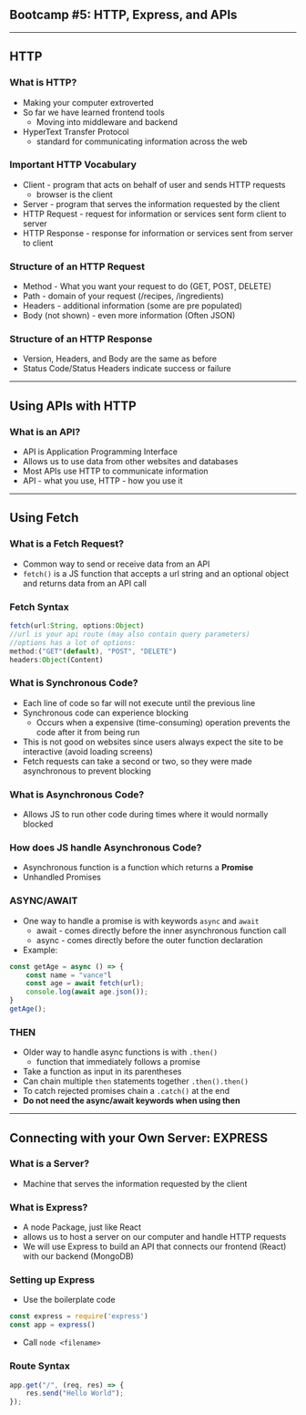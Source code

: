 ## Bootcamp #5: HTTP, Express, and APIs
---
## HTTP
### What is HTTP?
- Making your computer extroverted
- So far we have learned frontend tools
    - Moving into middleware and backend
- HyperText Transfer Protocol
    - standard for communicating information across the web
### Important HTTP Vocabulary
- Client - program that acts on behalf of user and sends HTTP requests
    - browser is the client
- Server - program that serves the information requested by the client
- HTTP Request - request for information or services sent form client to server
- HTTP Response - response for information or services sent from server to client
### Structure of an HTTP Request
- Method - What you want your request to do (GET, POST, DELETE)
- Path - domain of your request (/recipes, /ingredients)
- Headers - additional information (some are pre populated)
- Body (not shown) - even more information (Often JSON)
### Structure of an HTTP Response
- Version, Headers, and Body are the same as before
- Status Code/Status Headers indicate success or failure
---
## Using APIs with HTTP
### What is an API?
- API is Application Programming Interface
- Allows us to use data from other websites and databases
- Most APIs use HTTP to communicate information
- API - what you use, HTTP - how you use it
---
## Using Fetch
### What is a Fetch Request?
- Common way to send or receive data from an API
- ```fetch()``` is a JS function that accepts a url string and an optional object and returns data from an API call
### Fetch Syntax
```js
fetch(url:String, options:Object)
//url is your api route (may also contain query parameters)
//options has a lot of options:
method:("GET"(default), "POST", "DELETE")
headers:Object(Content)
```
### What is Synchronous Code?
- Each line of code so far will not execute until the previous line
- Synchronous code can experience blocking
    - Occurs when a expensive (time-consuming) operation prevents the code after it from being run
- This is not good on websites since users always expect the site to be interactive (avoid loading screens)
- Fetch requests can take a second or two, so they were made asynchronous to prevent blocking
### What is Asynchronous Code?
- Allows JS to run other code during times where it would normally blocked
### How does JS handle Asynchronous Code?
- Asynchronous function is a function which returns a **Promise**
- Unhandled Promises
### ASYNC/AWAIT
- One way to handle a promise is with keywords ```async``` and ```await```
    - await - comes directly before the inner asynchronous function call
    - async - comes directly before the outer function declaration
- Example:
```js
const getAge = async () => {
    const name = "vance"l
    const age = await fetch(url);
    console.log(await age.json());
}
getAge();
```
### THEN
- Older way to handle async functions is with ```.then()```
    - function that immediately follows a promise
- Take a function as input in its parentheses
- Can chain multiple ```then``` statements together ```.then().then()```
- To catch rejected promises chain a ```.catch()``` at the end
- **Do not need the async/await keywords when using then**
---
## Connecting with your Own Server: EXPRESS
### What is a Server?
- Machine that serves the information requested by the client
### What is Express?
- A node Package, just like React
- allows us to host a server on our computer and handle HTTP requests
- We will use Express to build an API that connects our frontend (React) with our backend (MongoDB)
### Setting up Express
- Use the boilerplate code
```js
const express = require('express')
const app = express()
```
- Call ```node <filename>```
### Route Syntax
```js
app.get("/", (req, res) => {
    res.send("Hello World");
});
```
